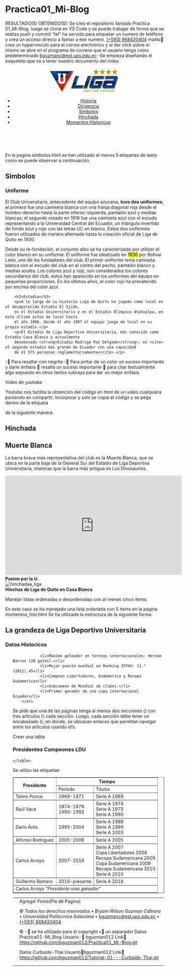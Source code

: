 # Practica01_Mi-Blog
RESULTADO(S) OBTENIDO(S):
Se creo el repositorio llamado Practica 01_Mi-Blog, luego se clona en VS Code y se puede trabajar de forma que se realiza push y commit
“tel” ha servido para etiquetar un numero de teléfono y crea un acceso directo a llamar a ese numero.
<a href="tel:+5968420404">(+593)  968420404</a>
mailto crea un hypervinculo para el correo electrónico y al dar click sobre el mismo se abre en el programa de correos que el usuario tenga como predeterminado
<a href="mailto:bguzmanc@est.ups.edu.ec">bguzmanc@est.ups.edu.ec</a>
-Se empieza diseñando el esqueleto que va a tener nuestro documento del index
 <!DOCTYPE html>
<html lang="es">

<head>
  <title>Liga Deportiva Universitaria.</title>
  <meta charset="utf-8" />
  <meta name="viewport" content="width=device-width, initial-scale=1" />

</head>

<body>
  <header class="logo"><a href="index.html"><img src="images/Cabecera.png" alt="Liga_Corazon" /></a>
    <br />
    <nav>
      <ul>
        <li><a href="docs/general/historia.html">Historia</a></li>
        <li><a href="docs/personal_club/dirigencia.html">Dirigencia</a></li>
        <li><a href="docs/general/simbolos.html">Simbolos</a></li>
        <li><a href="docs/personal_club/hinchada.html">Hinchada</a></li>
        <li><a href="docs/general/momentos_hist.html">Momentos Historicos</a></li>
      </ul>
    </nav>
    <br />
  </header>
  
 En la pagina simbolos.html se han utilizado al menos 5 etiquetas de texto como se puede observar a continuación.
 
  <section>
    <h2>Simbolos</h2>
    <article>
        <h3>Uniforme</h3>
        <p>El Club Universitario, antecedente del equipo azucena, <b>tuvo dos uniformes</b>; el primero fue una camiseta 
        blanca con una franja diagonal roja desde el hombro derecho hasta la parte inferior izquierda, pantalón
        azul y medias blancas; el segundo creado en 1919 fue una camiseta azul con el escudo representando a la 
        Universidad Central del Ecuador, un triángulo invertido de fondo azul y rojo con las letras UC en blanco.
        Estos dos uniformes fueron utilizados de manera alternada hasta la creación oficial de Liga de Quito en 1930.</p>
        <p>Desde su re-fundación, el conjunto albo se ha caracterizado por utilizar el color blanco en su uniforme. 
        El uniforme fue idealizado en <mark>1930</mark> por Bolívar León, uno de los fundadores del club. El primer uniforme 
        tenía camiseta blanca con el escudo del club en el centro del pecho, pantalón blanco y medias azules. 
        Los colores azul y rojo, son considerados los colores secundarios del club, estos han aparecido en los 
        uniformes del equipo en pequeñas proporciones. En los últimos años, el color rojo ha prevalecido por 
        encima del color azul.</p>
      
        <h3>Estadio</h3>
        <p>A lo largo de su historia Liga de Quito ha jugado como local en el desaparecido Estadio El Ejido, 
        en el Estadio Universitario y en el Estadio Olímpico Atahualpa, en este último actuó de local hasta 
        el año 1996. Desde el año 1997 el equipo juega de local en su propio estadio.</p>
        <p>El Estadio de Liga Deportiva Universitaria, más conocido como Estadio Casa Blanca y actualmente 
        denominado <strong>Estadio Rodrigo Paz Delgado</strong>, es <cite> el segundo estadio más grande de Ecuador con una capacidad 
        de 41 575 personas reglamentariamente</cite>.</p>

<b> </b> - Para resaltar con negrita
<mark> </mark>- Para pintar de un color un suceso importante y darle énfasis
<strong> </strong> resalta un suceso importante
<cite></cite> para citar textualmente algo expuesto en otros textos
<u></u> subraya para dar un mejor enfasis

Video de youtube

Youtube nos facilita la obtención del código en html de un video cualquiera poniendo en compartir, incorporar y solo se copia el código y se pega dentro de la etiqueta <article> de la siguiente manera.

<section>
    <h2>Hinchada</h2>
    <article>
      <h2>Muerte Blanca</h2>
      <p>La barra brava más representativa del club es la Muerte Blanca, que se ubica en la parte baja de la General Sur
        del Estadio de Liga Deportiva Universitaria, mientras que la barra más antigua es Los Dinosaurios.</p>
        <aside>
            <iframe width="560" height="315" src="https://www.youtube.com/embed/1nXT8wpvA50" 
            frameborder="0" allow="accelerometer; autoplay; encrypted-media; gyroscope; picture-in-picture" 
            allowfullscreen> </iframe>
        <br><strong>Pasion por la U.<br></strong>
      </aside>
      <aside>         
        <img src="../../images/hinchada.jpg" alt="hinchadaa_liga" />
        <br><strong>Hinchas de Liga de Quito en Casa Blanca<br></strong>
        </aside>
    </article>
 
Manejar listas ordenadas o desordenadas con al menos cinco ítems

En este caso se ha manejado una lista ordenada con 5 items en la pagina momentos_hist.html 
Se ha utilizado la estructura de la siguiente forma:
  <section>
    <h2>La grandeza de Liga Deportivo Universitaria</h2>
    <article>
        <h3>Datos Historicos</h3>
        <ol>
                
                <li>Máximo goleador en torneos internacionales: Hernán Barcos (20 goles).</li>
                <li>Mejor puesto mundial en Ranking IFFHS: 11.° (2011).45</li>
                <li>Campeon Libertadores, Sudamerica y Recopa Sudamerica</li>
                <li>Subcameon de Mundial de clubes​.</li>
                <li>Primer ganador de una copa internacional Ecuador</li>
        </ol>

Se pide que una de las páginas tenga al menos dos secciones () con tres artículos () cada sección. Luego, cada sección debe tener un encabezado (), en donde, se ubicaran enlaces que permitan navegar entre los artículos usando id’s.
 
 
Crear una tabla
 <h3>Presidentes Campeones LDU</h3>
        <table style="width: 100%" border=1>
            <tr>
                <th rowspan="2">Presidente</th>
                <th colspan="2">Tiempo</th>
            </tr>
            <tr>
                <td>Periodo<br></td>
                <td>Titulos</td>
            </tr>
            <tr>
                <td>Telmo Ponce</td>
                <td>1969-1971</td>
                <td>Serie A 1969</td>
            </tr>
            <tr>
                <td>Raúl Vaca</td>
                <td>1974-1976 <br> 1990-1992</td> 
                <td>Serie A 1974 <br> Serie A 1975 <br>Serie A 1990</td>                        
            </tr>
            <tr>
                <td>Darío Ávila</td>
                <td>1995-2004</td>
                <td>Serie A 1998 <br> Serie A 1999 <br> Serie A 2003</td>
            </tr>
            <tr>
                <td>Alfonso Rodríguez</td>
                <td>2005-2006</td>
                <td>Serie A 2005</td>
            </tr>
            <tr>
                <td>Carlos Arroyo</td>
                <td>2007-2016</td>
                <td>Serie A 2007
                    <br>Copa Libertadores 2008
                    <br>Recopa Sudamericana 2009
                    <br>Copa Sudamericana 2009
                    <br>Recopa Sudamericana 2010
                    <br>Serie A 2010</td>
            </tr>
            <tr>
                <td>Guillermo Romero</td>
                <td>2016-presente</td>
                <td>Serie A 2018</td>
            </tr>
        <tr>
                <td colspan="3">Carlos Arroyo <em> "Presidente mas ganador"</em></td>
        </tr>

    </table>
    
Se utilizo las etiquetas <table> <tr><th><td>
Agregar Foote(Pie de Pagina)
  
  <footer>
    <i> &copy; Todos los derechos reservados &#8226; </i> <i>Bryam Wilson Guzman Cabrera &#8226; </i> <i> Universidad Politecnica Salesiana &#8226; </i>
    <a href="mailto:bguzmanc@est.ups.edu.ec"> bguzmanc@est.ups.edu.ec</a> &#8226; <a href="tel:+593968420404">(+593) 968420404</a>
  </footer>
 
&copy; - se ha utilizado para el copyright
&#8226; un separador
Datos Practica01-Mi_Blog 
Usuario- bguzman012
Link https://github.com/bguzman012/Practica01_Mi-Blog.git


Datos Curbside-Thai
Usuariobguzman012
Link https://github.com/bguzman012/Tutorial-01---Curbside-Thai.git

